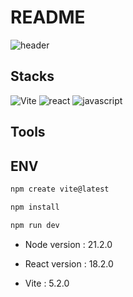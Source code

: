 # README

![header](https://capsule-render.vercel.app/api?type=transparent&height=400&color=35A29F&text=JUNMANNN&textBg=false&fontColor=16FF00&animation=twinkling&fontSize=100)


## Stacks
![Vite](https://img.shields.io/badge/vite-646CFF?style=for-the-badge&logo=vite&logoColor=white)
![react](https://img.shields.io/badge/react-0088CC?style=for-the-badge&logo=react&logoColor=white)
![javascript](https://img.shields.io/badge/javascript-FFC700?style=for-the-badge&logo=javascript&logoColor=white)



## Tools




## ENV
```bash
npm create vite@latest
```

```bash
npm install
```

```bash
npm run dev
```

* Node version : 21.2.0

* React version : 18.2.0

* Vite : 5.2.0


<br/>
<br/>
